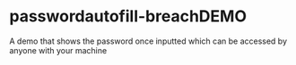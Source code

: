 # passwordautofill-breachDEMO
A demo that shows the password once inputted which can be accessed by anyone with your machine
